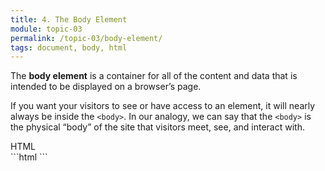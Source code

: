 ```yaml
---
title: 4. The Body Element
module: topic-03
permalink: /topic-03/body-element/
tags: document, body, html
---
```


<div class="divider-heading"></div>

The **body element** is a container for all of the content and data that is intended to be displayed on a browser’s page.

If you want your visitors to see or have access to an element, it will nearly always be inside the `<body>`. In our analogy, we can say that the `<body>` is the physical “body” of the site that visitors meet, see, and interact with.


<div id="code-heading">HTML</div>
```html
<!DOCTYPE html>
<html>
  <head>

  </head>

  <body>
    <!-- “My Way-Cool Awesome Site!” contents, visible to visitors. -->
  </body>
</html>
```

